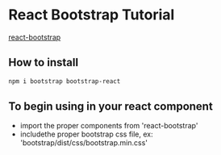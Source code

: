 # React Bootstrap Tutorial

[react-bootstrap](https://react-bootstrap.github.io/)

## How to install
````bash
npm i bootstrap bootstrap-react
````
## To begin using in your react component
- import the proper components from 'react-bootstrap'
- includethe proper bootstrap css file, ex: 'bootstrap/dist/css/bootstrap.min.css'
